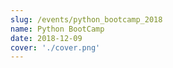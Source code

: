 ```yaml
---
slug: /events/python_bootcamp_2018
name: Python BootCamp
date: 2018-12-09
cover: './cover.png'
---
```

